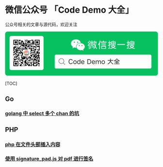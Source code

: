 # 微信公众号 「Code Demo 大全」

公众号相关的文章与源代码，欢迎关注


![图片](resource/mp.png?raw=true)

[TOC]

## Go
### [golang 中 select 多个 chan 的坑](golang/chanSelect/README.md)

## PHP
### [php 在文件头部插入内容](php/prepend/README.md)
### [使用 signature_pad.js 对 pdf 进行签名](php/pdf-signature/README.md)